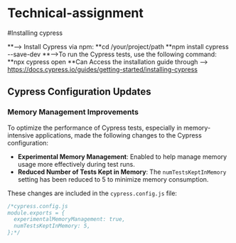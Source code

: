 # Technical-assignment
#Installing cypress 

**--> Install Cypress via npm:
**cd /your/project/path
**npm install cypress --save-dev
**-->To run the Cypress tests, use the following command:
**npx cypress open
**Can Access the installation guide through --> https://docs.cypress.io/guides/getting-started/installing-cypress

## Cypress Configuration Updates

### Memory Management Improvements
To optimize the performance of Cypress tests, especially in memory-intensive applications, made the following changes to the Cypress configuration:

- **Experimental Memory Management**: Enabled to help manage memory usage more effectively during test runs.
- **Reduced Number of Tests Kept in Memory**: The `numTestsKeptInMemory` setting has been reduced to 5 to minimize memory consumption.

These changes are included in the `cypress.config.js`  file:

```javascript
/*cypress.config.js
module.exports = {
  experimentalMemoryManagement: true,
  numTestsKeptInMemory: 5,
};*/

